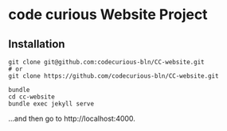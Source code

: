 # code curious Website Project

## Installation

    git clone git@github.com:codecurious-bln/CC-website.git
    # or
    git clone https://github.com/codecurious-bln/CC-website.git

    bundle
    cd cc-website
    bundle exec jekyll serve

…and then go to http://localhost:4000.